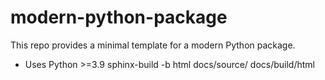 # modern-python-package
This repo provides a minimal template for a modern Python package.

* Uses Python >=3.9
sphinx-build -b html docs/source/ docs/build/html
